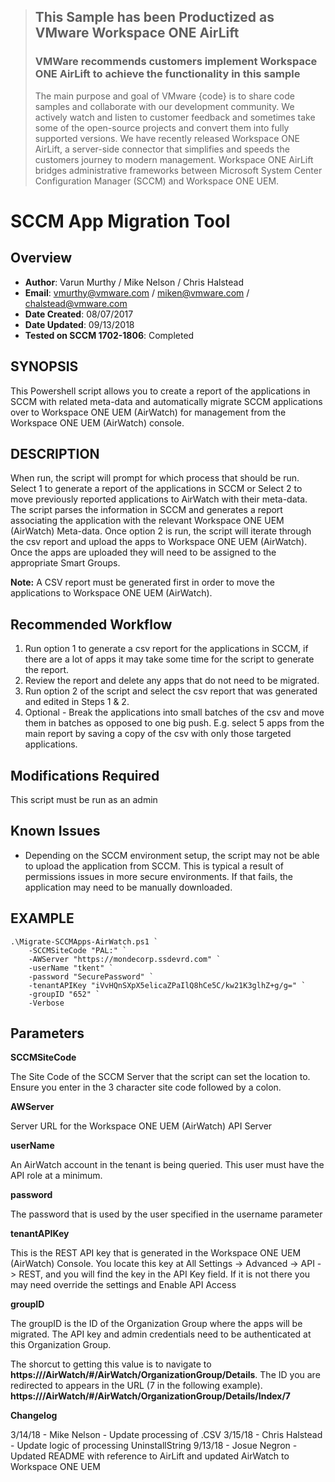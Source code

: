 > ## This Sample has been Productized as VMware Workspace ONE AirLift
> ### VMWare recommends customers implement Workspace ONE AirLift to achieve the functionality in this sample 
> The main purpose and goal of VMware {code} is to share code samples and collaborate with our development community. We actively watch and listen to customer feedback and sometimes take some of the open-source projects and convert them into fully supported versions. We have recently released Workspace ONE AirLift, a server-side connector that simplifies and speeds the customers journey to modern management. Workspace ONE AirLift bridges administrative frameworks between Microsoft System Center Configuration Manager (SCCM) and Workspace ONE UEM. 

# SCCM App Migration Tool

## Overview
- **Author**: Varun Murthy / Mike Nelson / Chris Halstead
- **Email**: vmurthy@vmware.com / miken@vmware.com / chalstead@vmware.com
- **Date Created**: 08/07/2017
- **Date Updated**: 09/13/2018
- **Tested on SCCM 1702-1806**: Completed

## SYNOPSIS
This Powershell script allows you to create a report of the applications in SCCM with related meta-data and automatically migrate SCCM applications over to Workspace ONE UEM (AirWatch) for management from the Workspace ONE UEM (AirWatch) console.
        
## DESCRIPTION
When run, the script will prompt for which process that should be run. Select 1 to generate a report of the applications in SCCM or Select 2 to move previously reported applications to AirWatch with their meta-data. The script parses the information in SCCM and generates a report associating the application with the relevant Workspace ONE UEM (AirWatch) Meta-data. Once option 2 is run, the script will iterate through the csv report and upload the apps to Workspace ONE UEM (AirWatch). Once the apps are uploaded they will need to be assigned to the appropriate Smart Groups.

**Note:** A CSV report must be generated first in order to move the applications to Workspace ONE UEM (AirWatch).

## Recommended Workflow

1. Run option 1 to generate a csv report for the applications in SCCM, if there are a lot of apps it may take some time for the script to generate the report.
1. Review the report and delete any apps that do not need to be migrated.
1. Run option 2 of the script and select the csv report that was generated and edited in Steps 1 & 2.
 1. Optional - Break the applications into small batches of the csv and move them in batches as opposed to one big push. E.g. select 5 apps from the main report by saving a copy of the csv with only those targeted applications.
	
## Modifications Required
This script must be run as an admin

## Known Issues

* Depending on the SCCM environment setup, the script may not be able to upload the application from SCCM. This is typical a result of permissions issues in more secure environments. If that fails, the application may need to be manually downloaded.
	
## EXAMPLE

    .\Migrate-SCCMApps-AirWatch.ps1 `
        -SCCMSiteCode "PAL:" `
        -AWServer "https://mondecorp.ssdevrd.com" `
        -userName "tkent" `
        -password "SecurePassword" `
        -tenantAPIKey "iVvHQnSXpX5elicaZPaIlQ8hCe5C/kw21K3glhZ+g/g=" `
        -groupID "652" `
        -Verbose
        
## Parameters

**SCCMSiteCode**

The Site Code of the SCCM Server that the script can set the location to. Ensure you enter in the 3 character site code followed by a colon. 

**AWServer**

Server URL for the Workspace ONE UEM (AirWatch) API Server
  
**userName**

An AirWatch account in the tenant is being queried.  This user must have the API role at a minimum.

**password**

The password that is used by the user specified in the username parameter

**tenantAPIKey**

This is the REST API key that is generated in the Workspace ONE UEM (AirWatch) Console.  You locate this key at All Settings -> Advanced -> API -> REST, and you will find the key in the API Key field.  If it is not there you may need override the settings and Enable API Access

**groupID**

The groupID is the ID of the Organization Group where the apps will be migrated. The API key and admin credentials need to be authenticated at this Organization Group. 

The shorcut to getting this value is to navigate to **https://<YOUR HOST>/AirWatch/#/AirWatch/OrganizationGroup/Details**.
The ID you are redirected to appears in the URL (7 in the following example). **https://<YOUR HOST>/AirWatch/#/AirWatch/OrganizationGroup/Details/Index/7**

**Changelog**

3/14/18 - Mike Nelson - Update processing of .CSV
3/15/18 - Chris Halstead - Update logic of processing UninstallString
9/13/18 - Josue Negron - Updated README with reference to AirLift and updated AirWatch to Workspace ONE UEM




